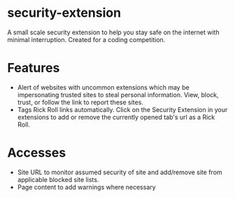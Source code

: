 # security-extension
A small scale security extension to help you stay safe on the internet with minimal interruption. Created for a coding competition.

# Features
- Alert of websites with uncommon extensions which may be impersonating trusted sites to steal personal information. View, block, trust, or follow the link to report these sites.
- Tags Rick Roll links automatically. Click on the Security Extension in your extensions to add or remove the currently opened tab's url as a Rick Roll.

# Accesses

- Site URL to monitor assumed security of site and add/remove site from applicable blocked site lists.
- Page content to add warnings where necessary
